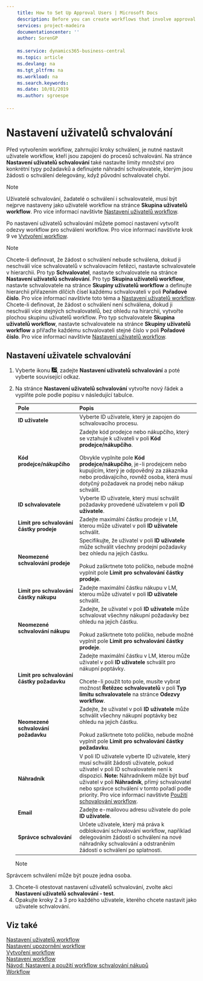 ```yaml
---
    title: How to Set Up Approval Users | Microsoft Docs
    description: Before you can create workflows that involve approval steps, you must set up the workflow users who are involved in approval processes. In the Approval User Setup page, you also set amount limits for specific types of requests and define substitute approvers to whom approval requests are delegated when the original approver is absent.
    services: project-madeira
    documentationcenter: ''
    author: SorenGP

    ms.service: dynamics365-business-central
    ms.topic: article
    ms.devlang: na
    ms.tgt_pltfrm: na
    ms.workload: na
    ms.search.keywords:
    ms.date: 10/01/2019
    ms.author: sgroespe

---
```

# Nastavení uživatelů schvalování
Před vytvořením workflow, zahrnující kroky schválení, je nutné nastavit uživatele workflow, kteří jsou zapojeni do procesů schvalování. Na stránce **Nastavení uživatelů schvalování** také nastavíte limity množství pro konkrétní typy požadavků a definujete náhradní schvalovatele, kterým jsou žádosti o schválení delegovány, když původní schvalovatel chybí.

> [!NOTE]
> Uživatelé schvalování, žadatelé o schválení i schvalovatelé, musí být nejprve nastaveny jako uživatelé workflow na stránce **Skupina uživatelů workflow**. Pro více informací navštivte [Nastavení uživatelů workflow](across-how-to-set-up-workflow-users.md).

Po nastavení uživatelů schvalování můžete pomocí nastavení vytvořit odezvy workflow pro schválení workflow. Pro více informací navštivte krok 9 ve [Vytvoření workflow](across-how-to-create-workflows.md).

> [!NOTE]
> Chcete-li definovat, že žádost o schválení nebude schválena, dokud ji neschválí více schvalovatelů v schvalovacím řetězci, nastavte schvalovatele v hierarchii. Pro typ **Schvalovatel**, nastavte schvalovatele na stránce **Nastavení uživatelů schvalování**. Pro typ **Skupina uživatelů workflow**, nastavte schvalovatele na stránce **Skupiny uživatelů workflow** a definujte hierarchii přiřazením dílčích čísel každému schvalovateli v poli **Pořadové číslo**. Pro více informací navštivte toto téma a [Nastavení uživatelů workflow](across-how-to-set-up-workflow-users.md).
> Chcete-li definovat, že žádost o schválení není schválena, dokud ji neschválí více stejných schvalovatelů, bez ohledu na hirarchii, vytvořte plochou skupinu uživatelů workflow. Pro typ schvalovatele **Skupina uživatelů workflow**, nastavte schvalovatele na stránce **Skupiny uživatelů workflow** a přiřaďte každému schvalovateli stejné číslo v poli **Pořadové číslo**. Pro více informací navštivte [Nastavení uživatelů workflow](across-how-to-set-up-workflow-users.md).
> 
## Nastavení uživatele schvalování
1. Vyberte ikonu ![Žárovky, která otevře ikonu Řekněte mi](media/ui-search/search_small.png "Řeknete mi, co chcete dělat"), zadejte **Nastavení uživatelů schvalování** a poté vyberte související odkaz.
2. Na stránce **Nastavení uživatelů schvalování** vytvořte nový řádek a vyplňte pole podle popisu v následující tabulce.

   | Pole | Popis |
   |---------------------------------|---------------------------------------|  
   | **ID uživatele** | Vyberte ID uživatele, který je zapojen do schvalovacího procesu. |
   | **Kód prodejce/nákupčího** | Zadejte kód prodejce nebo nákupčího, který se vztahuje k uživateli v poli **Kód prodejce/nákupčího**.<br /><br /> Obvykle vyplníte pole **Kód prodejce/nákupčího**, je-li prodejcem nebo kupujícím, který je odpovědný za zákazníka nebo prodávajícího, rovněž osoba, která musí dotyčný požadavek na prodej nebo nákup schválit. |
   | **ID schvalovatele** | Vyberte ID uživatele, který musí schválit požadavky provedené uživatelem v poli **ID uživatele**. |
   | **Limit pro schvalování částky prodeje** | Zadejte maximální částku prodeje v LM, kterou může uživatel v poli **ID uživatele** schválit. |
   | **Neomezené schvalování prodeje** | Specifikujte, že uživatel v poli **ID uživatele** může schválit všechny prodejní požadavky bez ohledu na jejich částku.<br /><br /> Pokud zaškrtnete toto políčko, nebude možné vyplnit pole **Limit pro schvalování částky prodeje**. |
   | **Limit pro schvalování částky nákupu** | Zadejte maximální částku nákupu v LM, kterou může uživatel v poli **ID uživatele** schválit. |
   | **Neomezené schvalování nákupu** | Zadejte, že uživatel v poli **ID uživatele** může schvalovat všechny nákupní požadavky bez ohledu na jejich částku.<br /><br /> Pokud zaškrtnete toto políčko, nebude možné vyplnit pole **Limit pro schvalování částky prodeje**. |
   | **Limit pro schvalování částky požadavku** | Zadejte maximální částku v LM, kterou může uživatel v poli **ID uživatele** schválit pro nákupní poptávky.<br /><br /> Chcete-li použít toto pole, musíte vybrat možnost **Řetězec schvalovatelů** v poli **Typ limitu schvalovatele** na stránce **Odezvy workflow**. |
   | **Neomezené schvalování požadavku** | Zadejte, že uživatel v poli **ID uživatele** může schválit všechny nákupní poptávky bez ohledu na jejich částku.<br /><br /> Pokud zaškrtnete toto políčko, nebude možné vyplnit pole **Limit pro schvalování částky požadavku**. |
   | **Náhradník** | V poli <x1 />ID uživatele<x2 /> vyberte ID uživatele, který musí schválit žádosti uživatele, pokud uživatel v poli <x3 />ID schvalovatele<x4 /> není k dispozici. **Note:** Náhradníkem může být buď uživatel v poli **Náhradník**, přímý schvalovatel nebo správce schválení v tomto pořadí podle priority. Pro více informací navštivte [Použití schovalování workflow](across-how-use-approval-workflows.md). |
   | **Email** | Zadejte e-mailovou adresu uživatele do pole **ID uživatele**. |
   | **Správce schvalování** | Určete uživatele, který má práva k odblokování schvalování workflow, například delegováním žádostí o schválení na nové náhradníky schvalování a odstraněním žádostí o schválení po splatnosti. |

   > [!Note]
Správcem schválení může být pouze jedna osoba.

3. Chcete-li otestovat nastavení uživatelů schvalování, zvolte akci **Nastavení uživatelů schvalování - test**.
4. Opakujte kroky 2 a 3 pro každého uživatele, kterého chcete nastavit jako uživatele schvalování.

## Viz také
[Nastavení uživatelů workflow](across-how-to-set-up-workflow-users.md)  
[Nastavení upozornění workflow](across-setting-up-workflow-notifications.md)  
[Vytvoření workflow](across-how-to-create-workflows.md)  
[Nastavení workflow](across-set-up-workflows.md)  
[Návod: Nastavení a použití workflow schvalování nákupů](walkthrough-setting-up-and-using-a-purchase-approval-workflow.md)  
[Workflow](across-workflow.md)
